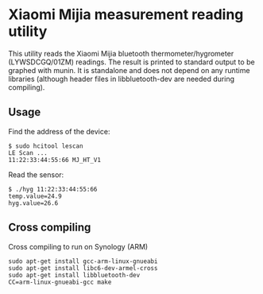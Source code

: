 # Xiaomi Mijia measurement reading utility
This utility reads the Xiaomi Mijia bluetooth thermometer/hygrometer (LYWSDCGQ/01ZM) readings. The result is printed to standard output to be graphed with munin. It is standalone and does not depend on any runtime libraries (although header files in libbluetooth-dev are needed during compiling).

## Usage
Find the address of the device:
```
$ sudo hcitool lescan
LE Scan ...
11:22:33:44:55:66 MJ_HT_V1
```

Read the sensor:
```
$ ./hyg 11:22:33:44:55:66
temp.value=24.9
hyg.value=26.6
```

## Cross compiling
Cross compiling to run on Synology (ARM)
```
sudo apt-get install gcc-arm-linux-gnueabi
sudo apt-get install libc6-dev-armel-cross
sudo apt-get install libbluetooth-dev
CC=arm-linux-gnueabi-gcc make
```
